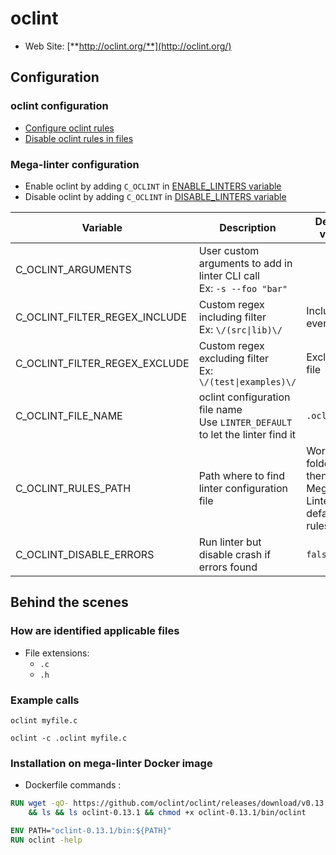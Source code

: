 <!-- markdownlint-disable MD033 MD041 -->
<!-- Generated by .automation/build.py, please do not update manually -->
# oclint

- Web Site: [**http://oclint.org/**](http://oclint.org/)

## Configuration

### oclint configuration

- [Configure oclint rules](http://docs.oclint.org/en/stable/howto/thresholds.html#configuration-file)
- [Disable oclint rules in files](http://docs.oclint.org/en/stable/howto/suppress.html)

### Mega-linter configuration

- Enable oclint by adding `C_OCLINT` in [ENABLE_LINTERS variable](https://github.com/nvuillam/mega-linter#activation-and-deactivation)
- Disable oclint by adding `C_OCLINT` in [DISABLE_LINTERS variable](https://github.com/nvuillam/mega-linter#activation-and-deactivation)

| Variable | Description | Default value |
| ----------------- | -------------- | -------------- |
| C_OCLINT_ARGUMENTS | User custom arguments to add in linter CLI call<br/>Ex: `-s --foo "bar"` |  |
| C_OCLINT_FILTER_REGEX_INCLUDE | Custom regex including filter<br/>Ex: `\/(src\|lib)\/` | Include every file |
| C_OCLINT_FILTER_REGEX_EXCLUDE | Custom regex excluding filter<br/>Ex: `\/(test\|examples)\/` | Exclude no file |
| C_OCLINT_FILE_NAME | oclint configuration file name</br>Use `LINTER_DEFAULT` to let the linter find it | `.oclint` |
| C_OCLINT_RULES_PATH | Path where to find linter configuration file | Workspace folder, then Mega-Linter default rules |
| C_OCLINT_DISABLE_ERRORS | Run linter but disable crash if errors found | `false` |

## Behind the scenes

### How are identified applicable files

- File extensions:
  - `.c`
  - `.h`


### Example calls

```shell
oclint myfile.c
```

```shell
oclint -c .oclint myfile.c
```


### Installation on mega-linter Docker image

- Dockerfile commands :
```dockerfile
RUN wget -qO- https://github.com/oclint/oclint/releases/download/v0.13.1/oclint-0.13.1-x86_64-linux-4.4.0-112-generic.tar.gz | tar xvz - \
    && ls && ls oclint-0.13.1 && chmod +x oclint-0.13.1/bin/oclint

ENV PATH="oclint-0.13.1/bin:${PATH}"
RUN oclint -help
```

